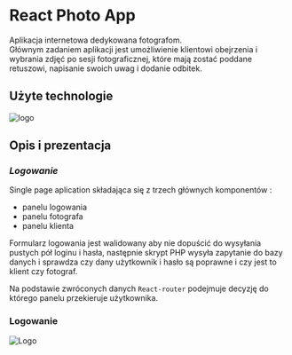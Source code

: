 # React Photo App

Aplikacja internetowa dedykowana fotografom. <br>
Głównym zadaniem aplikacji jest umożliwienie klientowi obejrzenia i wybrania zdjęć po sesji fotograficznej, które mają zostać poddane retuszowi, napisanie swoich uwag i dodanie odbitek.

## Użyte technologie

<img src="http://maciejf.pl/img/reactApp/tech60080.png" alt="logo">



## Opis i prezentacja

### **_Logowanie_**

Single page aplication składająca się z trzech głównych komponentów :

- panelu logowania
- panelu fotografa
- panelu klienta

Formularz logowania jest walidowany aby nie dopuścić do wysyłania pustych pół loginu i hasła, następnie skrypt PHP wysyła zapytanie do bazy danych i sprawdza czy dany użytkownik i hasło są poprawne i czy jest to klient czy fotograf.

Na podstawie zwróconych danych `React-router` podejmuje decyzję do którego panelu przekieruje użytkownika.

### Logowanie

<img alt="Logo" src="http://maciejf.pl/reactApp/login_1.gif" style="max-width:100%;">
